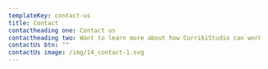 ```yaml
---
templateKey: contact-us
title: Contact
contactheading one: Contact us
contactheading two: Want to learn more about how CurrikiStudio can work for your organization?
contactUs btn: ""
contactUs image: /img/14_contact-1.svg
---
```

